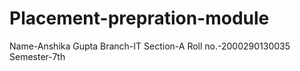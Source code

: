 # Placement-prepration-module
Name-Anshika Gupta
Branch-IT
Section-A
Roll no.-2000290130035
Semester-7th
